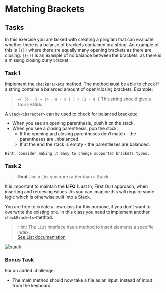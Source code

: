 # Matching Brackets

## Tasks

In this exercise you are tasked with creating a program that can evaluate whether there is a balance of brackets
contained in a string.
An example of this is `[{}]` where there are equally many opening brackets as there are closing.
`[{()]` is an example of no balance between the brackets, as there is a missing closing curly bracket.

### Task 1

Implement the `checkBrackets` method.
The method must be able to check if a string contains a balanced amount of open/closing brackets.
Example:
> `–{ [b ⋅ b – (4 ⋅ a ⋅ c ) ] / (2 ⋅ a }`
> This string should give a `false` value.

A `Stack<Character>` can be used to check for balanced brackets:

- When you see an opening parenthesis, push it on the stack.
- When you see a closing parenthesis, pop the stack.
    - If the opening and closing parentheses don’t match - the parentheses are unbalanced.
    - If at the end the stack is empty - the parentheses are balanced.

`Hint: Consider making it easy to change supported brackets types.`

### Task 2

> **Goal**
> Use a List structure rather than a Stack.

It is important to maintain the **LIFO** (Last In, First Out) approach, when inserting and retrieving values.
As you can imagine this will require some logic which is otherwise built into a Stack.

You are free to create a new class for this purpose, if you don't want to overwrite the existing one. In this
class you need to implement another `checkBrackets`-method.

> Hint: The `List` interface has a method to insert elements a specific index.  
> [See List documentation](https://docs.oracle.com/javase/8/docs/api/java/util/List.html)

![stack](assets/stack.png)

### Bonus Task

For an added challenge:

- The main method should now take a file as an input, instead of input from the keyboard.
